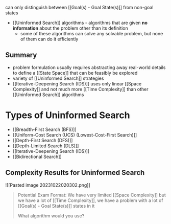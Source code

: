 can only distinguish between [[Goal(s) - Goal State(s)]] from non-goal states
- [[Uninformed Search]] algorithms - algorithms that are given **no information** about the problem other than its definition
    - some of these algorithms can solve any solvable problem, but none of them can do it efficiently
## Summary
- problem formulation usually requires abstracting away real-world details to define a [[State Space]] that can be feasibly be explored
- variety of [[Uninformed Search]] strategies
- [[Iterative-Deepening Search (IDS)]] uses only linear [[Space Complexity]] and not much more [[Time Complexity]] than other [[Uninformed Search]] algorithms
# Types of Uninformed Search
- [[Breadth-First Search (BFS)]]
- [[Uniform-Cost Search (UCS) (Lowest-Cost-First Search)]]
- [[Depth-First Search (DFS)]]
- [[Depth-Limited Search (DLS)]]
- [[Iterative-Deepening Search (IDS)]]
- [[Bidirectional Search]]

## Complexity Results for Uninformed Search

![[Pasted image 20231022020302.png]]

> Potential Exam Format:
> We have very limited [[Space Complexity]] but we have a lot of [[Time Complexity]], we have a problem with a lot of [[Goal(s) - Goal State(s)]] states in it 
> 
> What algorithm would you use?